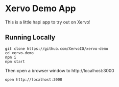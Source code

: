 # Xervo Demo App
This is a little hapi app to try out on Xervo!

## Running Locally
```
git clone https://github.com/XervoIO/xervo-demo
cd xervo-demo
npm i
npm start
```
Then open a browser window to http://localhost:3000
```
open http://localhost:3000
```
